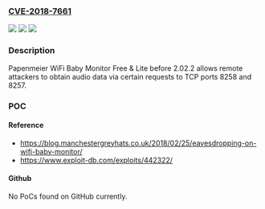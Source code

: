 ### [CVE-2018-7661](https://cve.mitre.org/cgi-bin/cvename.cgi?name=CVE-2018-7661)
![](https://img.shields.io/static/v1?label=Product&message=n%2Fa&color=blue)
![](https://img.shields.io/static/v1?label=Version&message=n%2Fa&color=blue)
![](https://img.shields.io/static/v1?label=Vulnerability&message=n%2Fa&color=brighgreen)

### Description

Papenmeier WiFi Baby Monitor Free & Lite before 2.02.2 allows remote attackers to obtain audio data via certain requests to TCP ports 8258 and 8257.

### POC

#### Reference
- https://blog.manchestergreyhats.co.uk/2018/02/25/eavesdropping-on-wifi-baby-monitor/
- https://www.exploit-db.com/exploits/442322/

#### Github
No PoCs found on GitHub currently.


